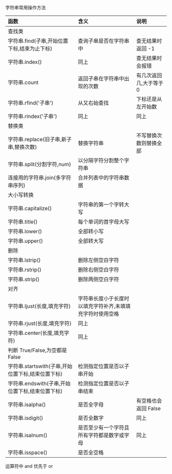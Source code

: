 
字符串常用操作方法

| 函数 | 含义 | 说明 |
| :--- | :--- | :--- |
| 查找类 |  |  |
| 字符串.find\(子串,开始位置下标,结束为止下标\) | 查询子串是否在字符串中 | 查无结果时返回 -1 |
| 字符串.index\(\) | 同上 | 查无结果时会报错 |
| 字符串.count | 返回子串在字符串中出现的次数 | 有几次返回几,大于等于 0 |
| 字符串.rfind\('子串'\) | 从又右始查找 | 下标还是从左开始数 |
| 字符串.rindex\('子串'\) | 同上 | 同上 |
| 替换类 |  |  |
| 字符串.replace\(旧子串,新子串,替换次数\) | 替换字符串 | 不写替换次数则替换全部 |
| 字符串.split\(分割字符,num\) | 以分隔字符分割整个字符串 |  |
| 连接用的字符串.join\(多字符串序列\) | 合并列表中的字符串数据 |  |
| 大小写转换 |  |  |
| 字符串.capitalize\(\) | 字符串的第一个字转大写 |  |
| 字符串.title\(\) | 每个单词的首字母大写 |  |
| 字符串.lower\(\) | 全部转小写 |  |
| 字符串.upper\(\) | 全部转大写 |  |
| 删除 |  |  |
| 字符串.lstrip\(\) | 删除左侧空白字符 |  |
| 字符串.rstrip\(\) | 删除右侧空白字符 |  |
| 字符串.strip\(\) | 删除两侧空白字符 |  |
| 对齐 |  |  |
| 字符串.ljust\(长度,填充字符\) | 字符串长度小于长度时以填充字符补齐,未填填充字符时使用空格 |  |
| 字符串.rjust\(长度,填充字符\) | 同上 |  |
| 字符串.center\(长度,填充字符\) | 同上 |  |
| 判断 True/False,为空都是 False |  |  |
| 字符串.startswith\(子串,开始位置下标,结束位置下标\) | 检测指定位置是否以子串开始 |  |
| 字符串.endswith\(子串,开始位置下标,结束位置下标\) | 检测指定位置是否以子串结束 |  |
| 字符串.isalpha\(\) | 是否全字母 | 有空格也会返回 False |
| 字符串.isdigit\(\) | 是否全数字 | 同上 |
| 字符串.isalnum\(\) | 是否至少有一个字符且所有字符都是数字或字母 | 同上 |
| 字符串.isspace\(\) | 是否全空格 |  |

运算符中 and 优先于 or
